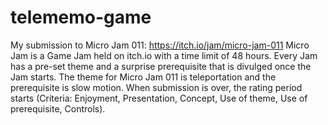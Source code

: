 # telememo-game

My submission to Micro Jam 011: https://itch.io/jam/micro-jam-011
Micro Jam is a Game Jam held on itch.io with a time limit of 48 hours. Every Jam has a pre-set theme and a surprise prerequisite that is divulged once the Jam starts. The theme for Micro Jam 011 is teleportation and the prerequisite is slow motion. When submission is over, the rating period starts (Criteria: Enjoyment, Presentation, Concept, Use of theme, Use of prerequisite, Controls).
